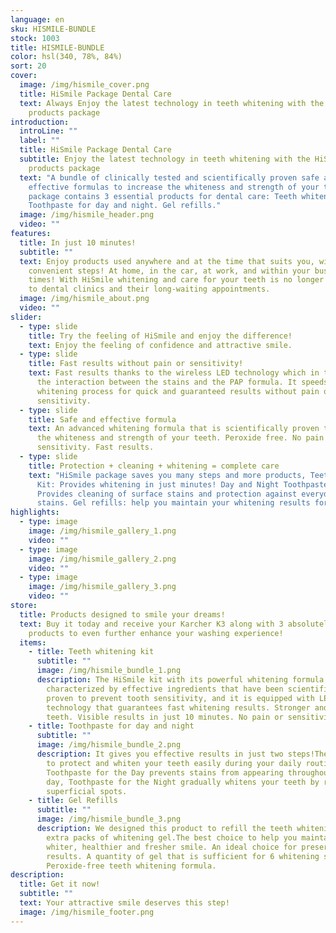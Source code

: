 ```yaml
---
language: en
sku: HISMILE-BUNDLE
stock: 1003
title: HISMILE-BUNDLE
color: hsl(340, 78%, 84%)
sort: 20
cover:
  image: /img/hismile_cover.png
  title: HiSmile Package Dental Care
  text: Always Enjoy the latest technology in teeth whitening with the HiSmile
    products package
introduction:
  introLine: ""
  label: ""
  title: HiSmile Package Dental Care
  subtitle: Enjoy the latest technology in teeth whitening with the HiSmile
    products package
  text: "A bundle of clinically tested and scientifically proven safe and
    effective formulas to increase the whiteness and strength of your teeth. The
    package contains 3 essential products for dental care: Teeth whitening kit.
    Toothpaste for day and night. Gel refills."
  image: /img/hismile_header.png
  video: ""
features:
  title: In just 10 minutes!
  subtitle: ""
  text: Enjoy products used anywhere and at the time that suits you, with easy and
    convenient steps! At home, in the car, at work, and within your busy work
    times! With HiSmile whitening and care for your teeth is no longer limited
    to dental clinics and their long-waiting appointments.
  image: /img/hismile_about.png
  video: ""
slider:
  - type: slide
    title: Try the feeling of HiSmile and enjoy the difference!
    text: Enjoy the feeling of confidence and attractive smile.
  - type: slide
    title: Fast results without pain or sensitivity!
    text: Fast results thanks to the wireless LED technology which in turn increases
      the interaction between the stains and the PAP formula. It speeds up the
      whitening process for quick and guaranteed results without pain or
      sensitivity.
  - type: slide
    title: Safe and effective formula
    text: An advanced whitening formula that is scientifically proven to increase
      the whiteness and strength of your teeth. Peroxide free. No pain or
      sensitivity. Fast results.
  - type: slide
    title: Protection + cleaning + whitening = complete care
    text: "HiSmile package saves you many steps and more products, Teeth Whitening
      Kit: Provides whitening in just minutes! Day and Night Toothpaste:
      Provides cleaning of surface stains and protection against everyday
      stains. Gel refills: help you maintain your whitening results for longer."
highlights:
  - type: image
    image: /img/hismile_gallery_1.png
    video: ""
  - type: image
    image: /img/hismile_gallery_2.png
    video: ""
  - type: image
    image: /img/hismile_gallery_3.png
    video: ""
store:
  title: Products designed to smile your dreams!
  text: Buy it today and receive your Karcher K3 along with 3 absolutely FREE
    products to even further enhance your washing experience!
  items:
    - title: Teeth whitening kit
      subtitle: ""
      image: /img/hismile_bundle_1.png
      description: The HiSmile kit with its powerful whitening formula is
        characterized by effective ingredients that have been scientifically
        proven to prevent tooth sensitivity, and it is equipped with LED
        technology that guarantees fast whitening results. Stronger and whiter
        teeth. Visible results in just 10 minutes. No pain or sensitivity.
    - title: Toothpaste for day and night
      subtitle: ""
      image: /img/hismile_bundle_2.png
      description: It gives you effective results in just two steps!The product aims
        to protect and whiten your teeth easily during your daily routine.
        Toothpaste for the Day prevents stains from appearing throughout the
        day, Toothpaste for the Night gradually whitens your teeth by removing
        superficial spots.
    - title: Gel Refills
      subtitle: ""
      image: /img/hismile_bundle_3.png
      description: We designed this product to refill the teeth whitening kit with
        extra packs of whitening gel.The best choice to help you maintain a
        whiter, healthier and fresher smile. An ideal choice for preserving
        results. A quantity of gel that is sufficient for 6 whitening sessions.
        Peroxide-free teeth whitening formula.
description:
  title: Get it now!
  subtitle: ""
  text: Your attractive smile deserves this step!
  image: /img/hismile_footer.png
---
```


